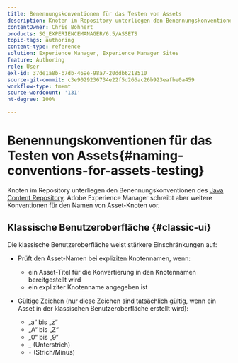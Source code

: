 ```yaml
---
title: Benennungskonventionen für das Testen von Assets
description: Knoten im Repository unterliegen den Benennungskonventionen des Java Content Repository. Adobe Experience Manager schreibt jedoch weitere Konventionen für den Namen von Asset-Knoten vor.
contentOwner: Chris Bohnert
products: SG_EXPERIENCEMANAGER/6.5/ASSETS
topic-tags: authoring
content-type: reference
solution: Experience Manager, Experience Manager Sites
feature: Authoring
role: User
exl-id: 37de1a8b-b7db-469e-98a7-20ddb6218510
source-git-commit: c3e9029236734e22f5d266ac26b923eafbe0a459
workflow-type: tm+mt
source-wordcount: '131'
ht-degree: 100%

---
```


# Benennungskonventionen für das Testen von Assets{#naming-conventions-for-assets-testing}

Knoten im Repository unterliegen den Benennungskonventionen des [Java Content Repository](/help/sites-developing/the-basics.md#java-content-repository). Adobe Experience Manager schreibt aber weitere Konventionen für den Namen von Asset-Knoten vor.

## Klassische Benutzeroberfläche {#classic-ui}

Die klassische Benutzeroberfläche weist stärkere Einschränkungen auf:

* Prüft den Asset-Namen bei expliziten Knotennamen, wenn:

   * ein Asset-Titel für die Konvertierung in den Knotennamen bereitgestellt wird
   * ein expliziter Knotenname angegeben ist

* Gültige Zeichen (nur diese Zeichen sind tatsächlich gültig, wenn ein Asset in der klassischen Benutzeroberfläche erstellt wird):

   * „a“ bis „z“
   * „A“ bis „Z“
   * „0“ bis „9“
   * _ (Unterstrich)
   * `-` (Strich/Minus)
